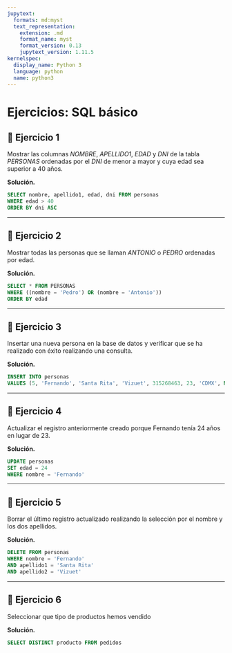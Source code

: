```yaml
---
jupytext:
  formats: md:myst
  text_representation:
    extension: .md
    format_name: myst
    format_version: 0.13
    jupytext_version: 1.11.5
kernelspec:
  display_name: Python 3
  language: python
  name: python3
---
```


# Ejercicios: SQL básico

## 🔘 Ejercicio 1

Mostrar las columnas *NOMBRE*, *APELLIDO1*, *EDAD* y *DNI* de la tabla *PERSONAS* ordenadas por el *DNI* de menor a mayor y cuya edad sea superior a 40 años.

**Solución.**

```sql
SELECT nombre, apellido1, edad, dni FROM personas
WHERE edad > 40
ORDER BY dni ASC
```

---

## 🔘 Ejercicio 2

Mostrar todas las personas que se llaman *ANTONIO* o *PEDRO* ordenadas por edad.

**Solución.**

```sql
SELECT * FROM PERSONAS
WHERE ((nombre = 'Pedro') OR (nombre = 'Antonio'))
ORDER BY edad
```

---

## 🔘 Ejercicio 3

Insertar una nueva persona en la base de datos y verificar que se ha realizado con éxito realizando una consulta.

**Solución.**

```sql
INSERT INTO personas
VALUES (5, 'Fernando', 'Santa Rita', 'Vizuet', 315268463, 23, 'CDMX', NULL)
```

---

## 🔘 Ejercicio 4

Actualizar el registro anteriormente creado porque Fernando tenía 24 años en lugar de 23.

**Solución.**

```sql
UPDATE personas
SET edad = 24
WHERE nombre = 'Fernando'
```

---

## 🔘 Ejercicio 5

Borrar el último registro actualizado realizando la selección por el nombre y los dos apellidos.

**Solución.**

```sql
DELETE FROM personas
WHERE nombre = 'Fernando'
AND apellido1 = 'Santa Rita'
AND apellido2 = 'Vizuet'
```

---

## 🔘 Ejercicio 6

Seleccionar que tipo de productos hemos vendido

**Solución.**

```sql
SELECT DISTINCT producto FROM pedidos
```